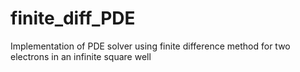 # finite_diff_PDE
Implementation of PDE solver using finite difference method for two electrons in an infinite square well
